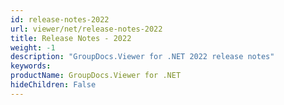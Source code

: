 ```yaml
---
id: release-notes-2022
url: viewer/net/release-notes-2022
title: Release Notes - 2022
weight: -1
description: "GroupDocs.Viewer for .NET 2022 release notes"
keywords: 
productName: GroupDocs.Viewer for .NET
hideChildren: False
---
```

